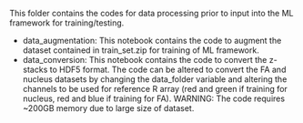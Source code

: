 This folder contains the codes for data processing prior to input into the ML framework for training/testing.
- data_augmentation: This notebook contains the code to augment the dataset contained in train_set.zip for training of ML framework. 
- data_conversion: This notebook contains the code to convert the z-stacks to HDF5 format. The code can be altered to convert the FA and nucleus datasets by changing the data_folder variable and altering the channels to be used for reference R array (red and green if training for nucleus, red and blue if training for FA). WARNING: The code requires ~200GB memory due to large size of dataset.
